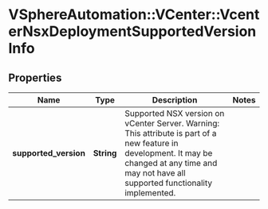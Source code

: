 # VSphereAutomation::VCenter::VcenterNsxDeploymentSupportedVersionInfo

## Properties
Name | Type | Description | Notes
------------ | ------------- | ------------- | -------------
**supported_version** | **String** | Supported NSX version on vCenter Server. Warning: This attribute is part of a new feature in development. It may be changed at any time and may not have all supported functionality implemented. | 


